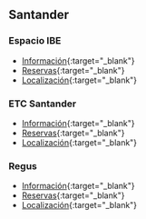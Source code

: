 ## Santander

### Espacio IBE

- [Información](https://ceoecantabria.es/digitalizacion-e-innovacion/ibe){:target="_blank"}
- [Reservas](https://ceoecantabria.es/digitalizacion-e-innovacion/ibe/reservar){:target="_blank"}
- [Localización](https://maps.app.goo.gl/Rx5BXuF5Dvgc8sXw7){:target="_blank"}

### ETC Santander

- [Información](https://www.etcsantander.com/){:target="_blank"}
- [Reservas](https://www.etcsantander.com/reserva-puesto-alquiler-mesa/){:target="_blank"}
- [Localización](https://maps.app.goo.gl/FqVyJx8u7dxKXy1D9){:target="_blank"}

### Regus

- [Información](https://www.regus.com/es-es/spain/santander/calle-juan-de-herrera-5929?utm_source=yext_places_gmb&utm_medium=places&utm_campaign=yext_traffic&utm_content=5929&lat=43.462021&lng=-3.807666&northeastLat=43.46669320927111&northeastLng=-3.7951025329742527&southwestLat=43.457348429627686&southwestLng=-3.8202294670257664&radius=0.7079238869948794&ws=office-space&lang=es-ES&sort=near){:target="_blank"}
- [Reservas](https://www.regus.com/es-es/membership/office-checkout-page/#/es-es/membership/membership-checkout-page/plan-options){:target="_blank"}
- [Localización](https://maps.app.goo.gl/uJjRNCuTorg566DM6){:target="_blank"}
